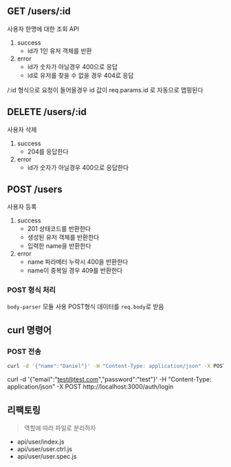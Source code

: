
##  GET /users/:id
사용자 한명에 대한 조회 API
1. success
    - id가 1인 유저 객체를 반환
2. error
    - id가 숫자가 아닐경우 400으로 응답
    - id로 유저를 찾을 수 없을 경우 404로 응답

/:id 형식으로 요청이 들어올경우
id 값이 req.params.id 로 자동으로 맵핑된다

## DELETE /users/:id
사용자 삭제
1. success
    - 204를 응답한다
2. error
    - id가 숫자가 아닐경우 400으로 응답한다

## POST /users
사용자 등록
1. success
    - 201 상태코드를 반환한다
    - 생성된 유저 객체를 반환한다
    - 입력한 name을 반환한다
2. error
    - name 파라메터 누락시 400을 반환한다
    - name이 중복일 경우 409를 반환한다

### POST 형식 처리
`body-parser` 모듈 사용
POST형식 데이터를 `req.body`로 받음

## curl 명령어
### POST 전송
```bash
curl -d '{"name":"Daniel"}' -H "Content-Type: application/json" -X POST http://localhost:3000/users
```

curl -d '{"email":"test@test.com","password":"test"}' -H "Content-Type: application/json" -X POST http://localhost:3000/auth/login

## 리팩토링
> 역할에 따라 파일로 분리하자
- api/user/index.js
- api/user/user.ctrl.js
- api/user/user.spec.js